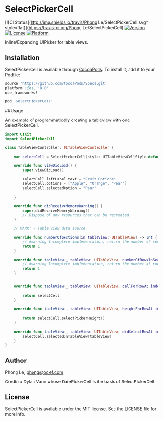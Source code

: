 # SelectPickerCell

[![CI Status](http://img.shields.io/travis/Phong Le/SelectPickerCell.svg?style=flat)](https://travis-ci.org/Phong Le/SelectPickerCell)
[![Version](https://img.shields.io/cocoapods/v/SelectPickerCell.svg?style=flat)](http://cocoapods.org/pods/SelectPickerCell)
[![License](https://img.shields.io/cocoapods/l/SelectPickerCell.svg?style=flat)](http://cocoapods.org/pods/SelectPickerCell)
[![Platform](https://img.shields.io/cocoapods/p/SelectPickerCell.svg?style=flat)](http://cocoapods.org/pods/SelectPickerCell)

Inline/Expanding UIPicker for table views.

## Installation

SelectPickerCell is available through [CocoaPods](http://cocoapods.org). To install
it, add it to your Podfile:

```ruby
source 'https://github.com/CocoaPods/Specs.git'
platform :ios, '8.0'
use_frameworks!

pod 'SelectPickerCell'
```

##Usage

An example of programmatically creating a tableview with one SelectPickerCell.

```swift
import UIKit
import SelectPickerCell

class TableViewController: UITableViewController {
    
    var selectCell = SelectPickerCell(style: UITableViewCellStyle.default, reuseIdentifier: nil)

    override func viewDidLoad() {
        super.viewDidLoad()
        
        selectCell.leftLabel.text = "Fruit Options"
        selectCell.options = ["Apple", "Orange", "Pear"]
        selectCell.selectedOption = "Pear"
        
    }

    override func didReceiveMemoryWarning() {
        super.didReceiveMemoryWarning()
        // Dispose of any resources that can be recreated.
    }

    // MARK: - Table view data source

    override func numberOfSections(in tableView: UITableView) -> Int {
        // #warning Incomplete implementation, return the number of sections
        return 1
    }

    override func tableView(_ tableView: UITableView, numberOfRowsInSection section: Int) -> Int {
        // #warning Incomplete implementation, return the number of rows
        return 1
    }


    override func tableView(_ tableView: UITableView, cellForRowAt indexPath: IndexPath) -> UITableViewCell {
        
        return selectCell
    }
    
    override func tableView(_ tableView: UITableView, heightForRowAt indexPath: IndexPath) -> CGFloat {
        
        return selectCell.selectPickerHeight()
    }
    
    override func tableView(_ tableView: UITableView, didSelectRowAt indexPath: IndexPath) {
        selectCell.selectedInTableView(tableView)
    }
}
```

## Author

Phong Le, phong@oclef.com

Credit to Dylan Vann whose DatePickerCell is the basis of SelectPickerCell

## License

SelectPickerCell is available under the MIT license. See the LICENSE file for more info.
